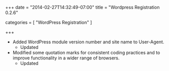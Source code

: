 +++
date = "2014-02-27T14:32:49-07:00"
title = "Wordpress Registration 0.2.6"

categories = [
    "WordPress Registration"
]

+++

- Added WordPress module version number and site name to User-Agent.
  - Updated
- Modified some quotation marks for consistent coding practices and to improve
  functionality in a wider range of browsers.
  - Updated

